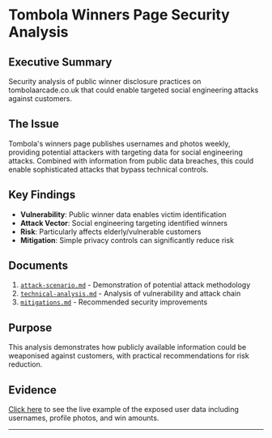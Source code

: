 # Tombola Winners Page Security Analysis

## Executive Summary

Security analysis of public winner disclosure practices on tombolaarcade.co.uk that could enable targeted social engineering attacks against customers.

## The Issue

Tombola's winners page publishes usernames and photos weekly, providing potential attackers with targeting data for social engineering attacks. Combined with information from public data breaches, this could enable sophisticated attacks that bypass technical controls.

## Key Findings

- **Vulnerability**: Public winner data enables victim identification
- **Attack Vector**: Social engineering targeting identified winners
- **Risk**: Particularly affects elderly/vulnerable customers
- **Mitigation**: Simple privacy controls can significantly reduce risk

## Documents

1. [`attack-scenario.md`](attack-scenario.md) - Demonstration of potential attack methodology
2. [`technical-analysis.md`](technical-analysis.md) - Analysis of vulnerability and attack chain
3. [`mitigations.md`](mitigations.md) - Recommended security improvements

## Purpose

This analysis demonstrates how publicly available information could be weaponised against customers, with practical recommendations for risk reduction.

## Evidence

[Click here](evidence/tombola-winner-information.png) to see the live example of the exposed user data including usernames, profile photos, and win amounts.

---